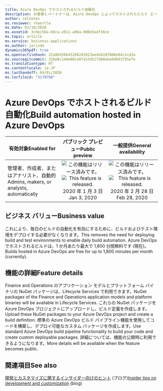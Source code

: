 ```yaml
---
title: Azure DevOps でホストされるビルド自動化
description: お客様とパートナーは、Azure DevOps によってホストされたビルド エージェントを使用して、Finance and Operations のカスタム コードのビルドを自動化できます。
author: relnotes
ms.reviewer: rhaertle
ms.date: 03/18/2020
ms.assetid: 3c9ec5ba-b0ca-e911-a96a-000d3a4f36ce
ms.topic: article
ms.service: business-applications
ms.author: jorisde
dynamics365pdf: true
ms.openlocfilehash: 22a8b550b43266242013ae4d42df886e04c1cd3a
ms.sourcegitcommit: 32be8c144e80ce07a534527d80aba9db93795efe
ms.translationtype: HT
ms.contentlocale: ja-JP
ms.lasthandoff: 04/01/2020
ms.locfileid: "3178760"
---
```

# <a name="build-automation-hosted-in-azure-devops"></a><span data-ttu-id="3d428-103">Azure DevOps でホストされるビルド自動化</span><span class="sxs-lookup"><span data-stu-id="3d428-103">Build automation hosted in Azure DevOps</span></span>


| <span data-ttu-id="3d428-104">有効対象</span><span class="sxs-lookup"><span data-stu-id="3d428-104">Enabled for</span></span>    |  <span data-ttu-id="3d428-105">パブリック プレビュー</span><span class="sxs-lookup"><span data-stu-id="3d428-105">Public preview</span></span> | <span data-ttu-id="3d428-106">一般提供</span><span class="sxs-lookup"><span data-stu-id="3d428-106">General availability</span></span> | 
| ---------- | :----------: |:----------: |
|<span data-ttu-id="3d428-107">管理者、作成者、またはアナリスト、自動的</span><span class="sxs-lookup"><span data-stu-id="3d428-107">Admins, makers, or analysts, automatically</span></span>|<span data-ttu-id="3d428-108">![この機能はリリース済みです。](/dynamics365-release-plan/media/green-checkmark.png "この機能はリリース済みです。")</span><span class="sxs-lookup"><span data-stu-id="3d428-108">![This feature is released.](/dynamics365-release-plan/media/green-checkmark.png "This feature is released.")</span></span> <span data-ttu-id="3d428-109">2020 年 1 月 3 日</span><span class="sxs-lookup"><span data-stu-id="3d428-109">Jan 3, 2020</span></span>| <span data-ttu-id="3d428-110">![この機能はリリース済みです。](/dynamics365-release-plan/media/green-checkmark.png "この機能はリリース済みです。")</span><span class="sxs-lookup"><span data-stu-id="3d428-110">![This feature is released.](/dynamics365-release-plan/media/green-checkmark.png "This feature is released.")</span></span> <span data-ttu-id="3d428-111">2020 年 2 月 28 日</span><span class="sxs-lookup"><span data-stu-id="3d428-111">Feb 28, 2020</span></span>|


## <a name="business-value"></a><span data-ttu-id="3d428-112">ビジネス バリュー</span><span class="sxs-lookup"><span data-stu-id="3d428-112">Business value</span></span>
<!-- bv start -->
<span data-ttu-id="3d428-113">これにより、毎日のビルドの自動化を有効にするために、ビルドおよびテスト環境をデプロイする必要がなくなります。</span><span class="sxs-lookup"><span data-stu-id="3d428-113">This removes the need for deploying build and test environments to enable daily build automation.</span></span> <span data-ttu-id="3d428-114">Azure DevOps でホストされるビルドは、1 か月あたり最大で 1,800 分間無料です (現在)。</span><span class="sxs-lookup"><span data-stu-id="3d428-114">Builds hosted in Azure DevOps are free for up to 1,800 minutes per month (currently).</span></span>
<!-- bv end -->



## <a name="feature-details"></a><span data-ttu-id="3d428-115">機能の詳細</span><span class="sxs-lookup"><span data-stu-id="3d428-115">Feature details</span></span>
<!--feature detail start -->
<span data-ttu-id="3d428-116">Finance and Operations のアプリケーション モデルとプラットフォーム バイナリの NuGet パッケージは、Lifecycle Services で利用できます。</span><span class="sxs-lookup"><span data-stu-id="3d428-116">NuGet packages of the Finance and Operations application models and platform binaries will be available in Lifecycle Services.</span></span> <span data-ttu-id="3d428-117">これらの NuGet パッケージを Azure DevOps プロジェクトにアップロードし、ビルド定義を作成します。</span><span class="sxs-lookup"><span data-stu-id="3d428-117">Upload these NuGet packages to your Azure DevOps project and create a build definition.</span></span> <span data-ttu-id="3d428-118">標準の Azure DevOps ビルド パイプライン機能を使用してコードを構築し、デプロイ可能なカスタム パッケージを作成します。</span><span class="sxs-lookup"><span data-stu-id="3d428-118">Use standard Azure DevOps build pipeline functionality to build your code and create custom deployable packages.</span></span> <span data-ttu-id="3d428-119">詳細については、機能の公開時に利用できるようになります。</span><span class="sxs-lookup"><span data-stu-id="3d428-119">More details will be available when the feature becomes public.</span></span>
<!--feature detail end -->










## <a name="see-also"></a><span data-ttu-id="3d428-120">関連項目</span><span class="sxs-lookup"><span data-stu-id="3d428-120">See also</span></span>

<span data-ttu-id="3d428-121">[開発とカスタマイズに関するインサイダー向けのヒント](https://community.dynamics.com/365/financeandoperations/b/newdynamicsax) (ブログ)</span><span class="sxs-lookup"><span data-stu-id="3d428-121">[Insider tips on development and customization](https://community.dynamics.com/365/financeandoperations/b/newdynamicsax) (blog)</span></span>
